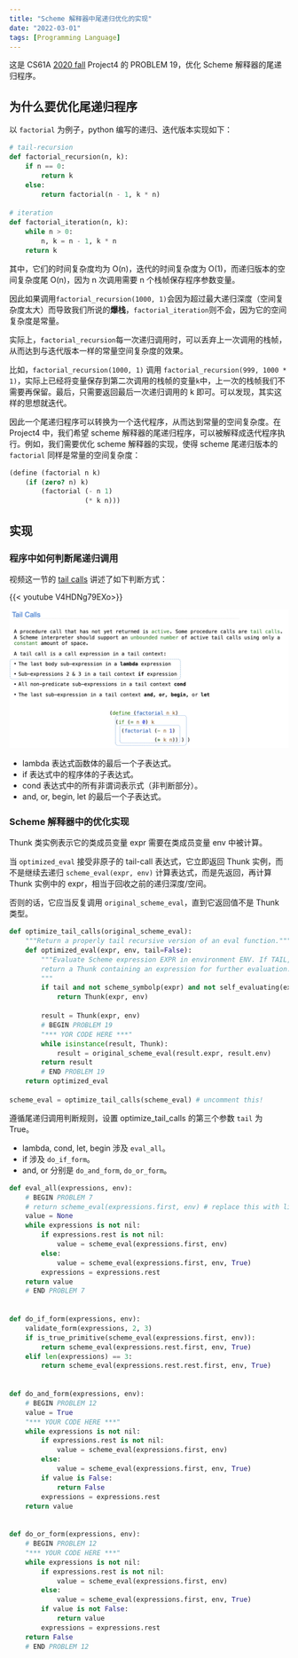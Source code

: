 ```yaml
---
title: "Scheme 解释器中尾递归优化的实现"
date: "2022-03-01"
tags: [Programming Language]
---
```


这是 CS61A [2020 fall](https://inst.eecs.berkeley.edu/~cs61a/fa20/proj/scheme/#problem-19) Project4  的 PROBLEM 19，优化 Scheme 解释器的尾递归程序。

## 为什么要优化尾递归程序

以 `factorial` 为例子，python 编写的递归、迭代版本实现如下：
```python
# tail-recursion
def factorial_recursion(n, k):
    if n == 0:
        return k
    else:
        return factorial(n - 1, k * n)

# iteration
def factorial_iteration(n, k):
    while n > 0:
        n, k = n - 1, k * n
    return k
```

其中，它们的时间复杂度均为 O(n)，迭代的时间复杂度为 O(1)，而递归版本的空间复杂度尾 O(n)，因为 n 次调用需要 n 个栈帧保存程序参数变量。

因此如果调用`factorial_recursion(1000, 1)`会因为超过最大递归深度（空间复杂度太大）而导致我们所说的**爆栈**，`factorial_iteration`则不会，因为它的空间复杂度是常量。

实际上，`factorial_recursion`每一次递归调用时，可以丢弃上一次调用的栈帧，从而达到与迭代版本一样的常量空间复杂度的效果。

比如，`factorial_recursion(1000, 1)` 调用 `factorial_recursion(999, 1000 * 1)`，实际上已经将变量保存到第二次调用的栈帧的变量`k`中，上一次的栈帧我们不需要再保留。最后，只需要返回最后一次递归调用的 k 即可。可以发现，其实这样的思想就迭代。

因此一个尾递归程序可以转换为一个迭代程序，从而达到常量的空间复杂度。在 Project4 中，我们希望 scheme 解释器的尾递归程序，可以被解释成迭代程序执行。例如，我们需要优化 scheme 解释器的实现，使得 scheme 尾递归版本的 `factorial` 同样是常量的空间复杂度：
```scheme
(define (factorial n k)
    (if (zero? n) k)
        (factorial (- n 1)
                   (* k n)))
```

## 实现

### 程序中如何判断尾递归调用

视频这一节的 [tail calls](https://www.youtube.com/watch?v=V4HDNg79EXo&list=PL6BsET-8jgYXdYh7kYQ-4HkO_EF_BItoz&index=3) 讲述了如下判断方式：

{{< youtube V4HDNg79EXo>}}

![tcp-connection](/pl/tail-calls.png)

- lambda 表达式函数体的最后一个子表达式。
- if 表达式中的程序体的子表达式。
- cond 表达式中的所有非谓词表示式（非判断部分）。
- and, or, begin, let 的最后一个子表达式。

### Scheme 解释器中的优化实现

Thunk 类实例表示它的类成员变量 expr 需要在类成员变量 env 中被计算。

当 `optimized_eval` 接受非原子的 tail-call 表达式，它立即返回 Thunk 实例，而不是继续去递归 `scheme_eval(expr, env)` 计算表达式，而是先返回，再计算 Thunk 实例中的 expr，相当于回收之前的递归深度/空间。

否则的话，它应当反复调用 `original_scheme_eval`，直到它返回值不是 Thunk 类型。

```python
def optimize_tail_calls(original_scheme_eval):
    """Return a properly tail recursive version of an eval function."""
    def optimized_eval(expr, env, tail=False):
        """Evaluate Scheme expression EXPR in environment ENV. If TAIL,
        return a Thunk containing an expression for further evaluation.
        """
        if tail and not scheme_symbolp(expr) and not self_evaluating(expr):
            return Thunk(expr, env)

        result = Thunk(expr, env)
        # BEGIN PROBLEM 19
        "*** YOR CODE HERE ***"
        while isinstance(result, Thunk):
            result = original_scheme_eval(result.expr, result.env)
        return result
        # END PROBLEM 19
    return optimized_eval

scheme_eval = optimize_tail_calls(scheme_eval) # uncomment this!
```

遵循尾递归调用判断规则，设置 optimize_tail_calls 的第三个参数 `tail` 为 True。
- lambda, cond, let, begin 涉及 `eval_all`。
- if 涉及 `do_if_form`。
- and, or 分别是 `do_and_form`, `do_or_form`。

```python
def eval_all(expressions, env):
    # BEGIN PROBLEM 7
    # return scheme_eval(expressions.first, env) # replace this with lines of your own code
    value = None
    while expressions is not nil:
        if expressions.rest is not nil:
            value = scheme_eval(expressions.first, env)
        else:
            value = scheme_eval(expressions.first, env, True)
        expressions = expressions.rest
    return value
    # END PROBLEM 7


def do_if_form(expressions, env):
    validate_form(expressions, 2, 3)
    if is_true_primitive(scheme_eval(expressions.first, env)):
        return scheme_eval(expressions.rest.first, env, True)
    elif len(expressions) == 3:
        return scheme_eval(expressions.rest.rest.first, env, True)


def do_and_form(expressions, env):
    # BEGIN PROBLEM 12
    value = True
    "*** YOUR CODE HERE ***"
    while expressions is not nil:
        if expressions.rest is not nil:
            value = scheme_eval(expressions.first, env)
        else:
            value = scheme_eval(expressions.first, env, True)
        if value is False:
            return False
        expressions = expressions.rest
    return value


def do_or_form(expressions, env):
    # BEGIN PROBLEM 12
    "*** YOUR CODE HERE ***"
    while expressions is not nil:
        if expressions.rest is not nil:
            value = scheme_eval(expressions.first, env)
        else:
            value = scheme_eval(expressions.first, env, True)
        if value is not False:
            return value
        expressions = expressions.rest
    return False
    # END PROBLEM 12
```

